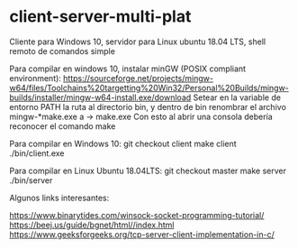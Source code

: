 # client-server-multi-plat
Cliente para Windows 10, servidor para Linux ubuntu 18.04 LTS, shell remoto de comandos simple

Para compilar en windows 10, instalar minGW (POSIX compliant environment):
https://sourceforge.net/projects/mingw-w64/files/Toolchains%20targetting%20Win32/Personal%20Builds/mingw-builds/installer/mingw-w64-install.exe/download
Setear en la variable de entorno PATH la ruta al directorio bin, y dentro de bin renombrar el archivo mingw-*make.exe a -> make.exe
Con esto al abrir una consola debería reconocer el comando make

Para compilar en Windows 10: 
git checkout client
make client
./bin/client.exe

Para compilar en Linux Ubuntu 18.04LTS:
git checkout master
make server
./bin/server

Algunos links interesantes:

https://www.binarytides.com/winsock-socket-programming-tutorial/
https://beej.us/guide/bgnet/html//index.html
https://www.geeksforgeeks.org/tcp-server-client-implementation-in-c/
